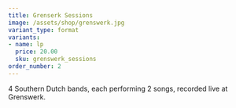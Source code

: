 ```yaml
---
title: Grenserk Sessions
image: /assets/shop/grenswerk.jpg
variant_type: format
variants:
- name: lp
  price: 20.00
  sku: grenswerk_sessions
order_number: 2
---
```


4 Southern Dutch bands, each performing 2 songs, recorded live at Grenswerk.   


